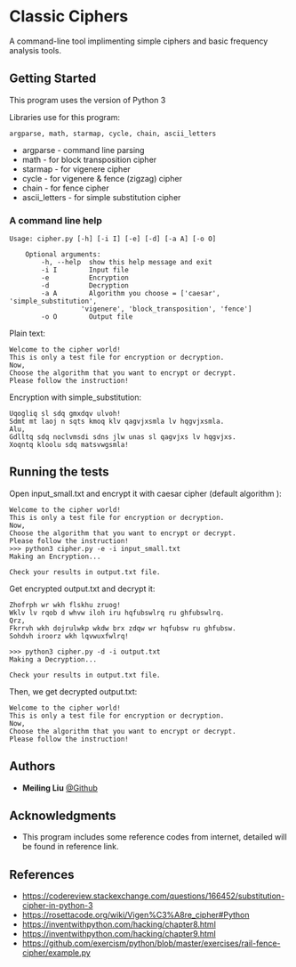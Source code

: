 # Classic Ciphers

A command-line tool implimenting simple ciphers and basic frequency analysis tools.

## Getting Started

This program uses the version of Python 3

Libraries use for this program: 
```
argparse, math, starmap, cycle, chain, ascii_letters
```

* argparse - command line parsing
* math - for block transposition cipher
* starmap - for vigenere cipher
* cycle - for vigenere & fence (zigzag) cipher
* chain - for fence cipher
* ascii_letters - for simple substitution cipher


### A command line help
```
Usage: cipher.py [-h] [-i I] [-e] [-d] [-a A] [-o O]

	Optional arguments:
		-h, --help  show this help message and exit
		-i I        Input file
		-e          Encryption
		-d          Decryption
		-a A        Algorithm you choose = ['caesar', 'simple_substitution',
		          'vigenere', 'block_transposition', 'fence']
		-o O        Output file
```

Plain text:
```
Welcome to the cipher world!
This is only a test file for encryption or decryption.
Now,
Choose the algorithm that you want to encrypt or decrypt.
Please follow the instruction!
```

Encryption with simple_substitution:
```
Uqogliq sl sdq gmxdqv ulvoh!
Sdmt mt laoj n sqts kmoq klv qagvjxsmla lv hqgvjxsmla.
Alu,
Gdlltq sdq noclvmsdi sdns jlw unas sl qagvjxs lv hqgvjxs.
Xoqntq kloolu sdq matsvwgsmla!
```

## Running the tests

Open input_small.txt and encrypt it with caesar cipher (default algorithm ):
```
Welcome to the cipher world!
This is only a test file for encryption or decryption.
Now,
Choose the algorithm that you want to encrypt or decrypt.
Please follow the instruction!
>>> python3 cipher.py -e -i input_small.txt
Making an Encryption...

Check your results in output.txt file.
```

Get encrypted output.txt and decrypt it:
```
Zhofrph wr wkh flskhu zruog!
Wklv lv rqob d whvw iloh iru hqfubswlrq ru ghfubswlrq.
Qrz,
Fkrrvh wkh dojrulwkp wkdw brx zdqw wr hqfubsw ru ghfubsw.
Sohdvh iroorz wkh lqvwuxfwlrq!

>>> python3 cipher.py -d -i output.txt
Making a Decryption...

Check your results in output.txt file.
```

Then, we get decrypted output.txt:
```
Welcome to the cipher world!
This is only a test file for encryption or decryption.
Now,
Choose the algorithm that you want to encrypt or decrypt.
Please follow the instruction!
```


## Authors

* **Meiling Liu** [@Github](https://github.com/MeilingLiu1997)


## Acknowledgments

* This program includes some reference codes from internet, detailed will be found in reference link.

## References
* https://codereview.stackexchange.com/questions/166452/substitution-cipher-in-python-3
* https://rosettacode.org/wiki/Vigen%C3%A8re_cipher#Python
* https://inventwithpython.com/hacking/chapter8.html
* https://inventwithpython.com/hacking/chapter9.html
* https://github.com/exercism/python/blob/master/exercises/rail-fence-cipher/example.py

